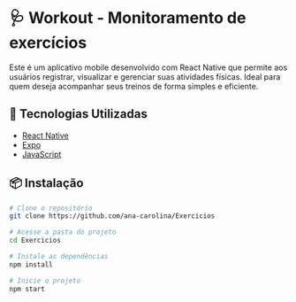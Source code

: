 # 🩺 Workout - Monitoramento de exercícios

Este é um aplicativo mobile desenvolvido com React Native que permite aos usuários registrar, visualizar e gerenciar suas atividades físicas. Ideal para quem deseja acompanhar seus treinos de forma simples e eficiente.

## 🚀 Tecnologias Utilizadas

- [React Native](https://reactnative.dev/)
- [Expo](https://expo.dev/)
- [JavaScript](https://developer.mozilla.org/pt-BR/docs/Web/JavaScript)

## 📦 Instalação

```bash
# Clone o repositório
git clone https://github.com/ana-carolina/Exercicios

# Acesse a pasta do projeto
cd Exercicios

# Instale as dependências
npm install

# Inicie o projeto
npm start
```

